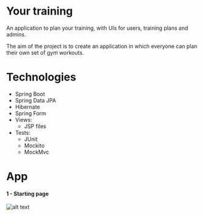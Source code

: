 # Your training

An application to plan your training, with UIs for users, training plans and admins.


The aim of the project is to create an application in which everyone can plan their own set of gym workouts.

# Technologies
- Spring Boot
- Spring Data JPA
- Hibernate
- Spring Form
- Views: 
  - JSP files
- Tests:
  - JUnit
  - Mockito
  - MockMvc

# App

#### 1 - Starting page
![alt text](https://github.com/TomekRogal/your_training/blob/main/screenshots/main.PNG?raw=true)
